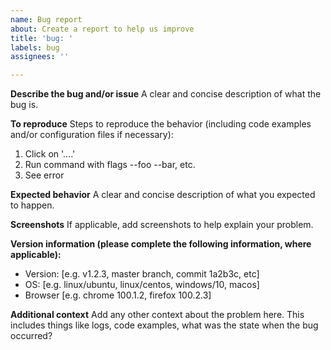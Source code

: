 ```yaml
---
name: Bug report
about: Create a report to help us improve
title: 'bug: '
labels: bug
assignees: ''

---
```


**Describe the bug and/or issue**
A clear and concise description of what the bug is.

**To reproduce**
Steps to reproduce the behavior (including code examples and/or configuration files if necessary):
1. Click on '....'
2. Run command with flags --foo --bar, etc.
3. See error

**Expected behavior**
A clear and concise description of what you expected to happen.

**Screenshots**
If applicable, add screenshots to help explain your problem.

**Version information (please complete the following information, where applicable):**
 - Version: [e.g. v1.2.3, master branch, commit 1a2b3c, etc]
 - OS: [e.g. linux/ubuntu, linux/centos, windows/10, macos]
 - Browser [e.g. chrome 100.1.2, firefox 100.2.3]

**Additional context**
Add any other context about the problem here. This includes things like logs, code examples, what was the state when the bug occurred?
